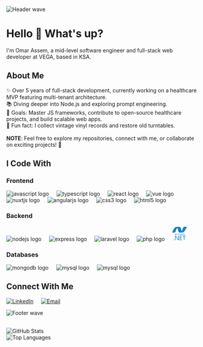 <p align="left">
  <img src="https://capsule-render.vercel.app/api?type=waving&color=gradient&height=100&section=header" alt="Header wave" />
</p>

<h1 align="left">Hello 👋 What's up?</h1>

<p align="left">I'm Omar Assem, a mid-level software engineer and full-stack web developer at VEGA, based in KSA.</p>

<h2 align="left">About Me</h2>

<p align="left">
  ✨ Over 5 years of full-stack development, currently working on a healthcare MVP featuring multi-tenant architecture.<br>
  📚 Diving deeper into Node.js and exploring prompt engineering.<br>
  🎯 Goals: Master JS frameworks, contribute to open-source healthcare projects, and build scalable web apps.<br>
  🎲 Fun fact: I collect vintage vinyl records and restore old turntables.<br><br>
  <b>NOTE</b>: Feel free to explore my repositories, connect with me, or collaborate on exciting projects! 🤝
</p>

<h2 align="left">I Code With</h2>

<h3>Frontend</h3>
<div align="left">
  <img src="https://cdn.jsdelivr.net/gh/devicons/devicon/icons/javascript/javascript-original.svg" height="40" alt="javascript logo" />
  <img width="12" />
  <img src="https://cdn.jsdelivr.net/gh/devicons/devicon/icons/typescript/typescript-original.svg" height="40" alt="typescript logo" />
  <img width="12" />
  <img src="https://cdn.jsdelivr.net/gh/devicons/devicon/icons/react/react-original.svg" height="40" alt="react logo" />
  <img width="12" />
  <img src="https://cdn.jsdelivr.net/gh/devicons/devicon/icons/vuejs/vuejs-original.svg" height="40" alt="vue logo" />
  <img width="12" />
  <img src="https://cdn.jsdelivr.net/gh/devicons/devicon/icons/nuxtjs/nuxtjs-original.svg" height="40" alt="nuxtjs logo" />
  <img width="12" />
  <img src="https://cdn.jsdelivr.net/gh/devicons/devicon/icons/angularjs/angularjs-original.svg" height="40" alt="angularjs logo" />
  <img width="12" />
  <img src="https://cdn.jsdelivr.net/gh/devicons/devicon/icons/css3/css3-original.svg" height="40" alt="css3 logo" />
  <img width="12" />
  <img src="https://cdn.jsdelivr.net/gh/devicons/devicon/icons/html5/html5-original.svg" height="40" alt="html5 logo" />
</div>

<h3>Backend</h3>
<div align="left">
  <img src="https://cdn.jsdelivr.net/gh/devicons/devicon/icons/nodejs/nodejs-original.svg" height="40" alt="nodejs logo" />
  <img width="12" />
  <img src="https://cdn.jsdelivr.net/gh/devicons/devicon/icons/express/express-original.svg" height="40" alt="express logo" />
  <img width="12" />
  <img src="https://cdn.jsdelivr.net/gh/devicons/devicon/icons/laravel/laravel-original.svg" height="40" alt="laravel logo" />
  <img width="12" />
  <img src="https://cdn.jsdelivr.net/gh/devicons/devicon/icons/php/php-original.svg" height="40" alt="php logo" />
  <img width="12" />
  <img src="https://github.com/devicons/devicon/blob/v2.16.0/icons/dot-net/dot-net-plain-wordmark.svg" height="40" alt="dotnet logo" />
</div>

<h3>Databases</h3>
<div align="left">
  <img src="https://cdn.jsdelivr.net/gh/devicons/devicon/icons/mongodb/mongodb-original.svg" height="40" alt="mongodb logo" />
  <img width="12" />
  <img src="https://cdn.jsdelivr.net/gh/devicons/devicon/icons/mysql/mysql-original.svg" height="40" alt="mysql logo" />
  <img width="12" />
  <img src="https://cdn.jsdelivr.net/gh/devicons/devicon/icons/microsoftsqlserver/microsoftsqlserver-original.svg" height="40" alt="mysql logo" />
</div>

<h2 align="left">Connect With Me</h2>
<div align="left">
  <a href="https://linkedin.com/in/omar-assem"><img src="https://img.shields.io/badge/LinkedIn-blue?style=flat&logo=linkedin" alt="LinkedIn" /></a>
  <img width="12" />
  <a href="mailto:oghazaly96@gmail.com"><img src="https://img.shields.io/badge/Email-red?style=flat&logo=gmail" alt="Email" /></a>
</div>

<p align="left">
  <img src="https://capsule-render.vercel.app/api?type=waving&color=gradient&height=100&section=footer" alt="Footer wave" />
</p><br>
<img src="https://github-readme-stats.vercel.app/api?username=oassem&show_icons=true&theme=radical" alt="GitHub Stats" /><br>
<img src="https://github-readme-stats.vercel.app/api/top-langs/?username=oassem&layout=compact&theme=radical" alt="Top Languages" />


